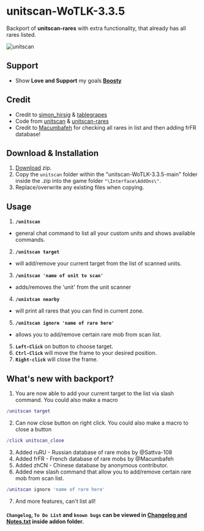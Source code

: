 # unitscan-WoTLK-3.3.5
Backport of **unitscan-rares** with extra functionality, that already has all rares listed.

![unitscan](https://user-images.githubusercontent.com/74269253/233365890-eac8b750-d256-4852-abb5-67f0224a7fe1.gif)

## Support
- Show **Love and Support** my goals **[Boosty](https://boosty.to/sattva108)**


## Credit
- Credit to [simon_hirsig](https://legacy.curseforge.com/members/simon_hirsig/projects) & [tablegrapes](https://legacy.curseforge.com/members/tablegrapes/projects)
- Code from [unitscan](https://legacy.curseforge.com/wow/addons/unitscan) & [unitscan-rares](https://www.curseforge.com/wow/addons/unitscan-rares)
- Credit to [Macumbafeh](https://github.com/Macumbafeh/) for checking all rares in list and then adding frFR database!


## Download & Installation

1. [Download](https://github.com/Sattva-108/unitscan-WoTLK-3.3.5/archive/refs/heads/main.zip) zip.
2. Copy the `unitscan` folder within the "unitscan-WoTLK-3.3.5-main" folder inside the .zip into the game folder `"\Interface\AddOns\"`.    
3. Replace/overwrite any existing files when copying.


## Usage
1. **`/unitscan`**
 - general chat command to list all your custom units and shows available commands.
 
2. **`/unitscan target`**
 - will add/remove your current target from the list of scanned units.
 
3. **`/unitscan 'name of unit to scan'`**
 - adds/removes the 'unit' from the unit scanner
 
4. **`/unistcan nearby`**
- will print all rares that you can find in current zone.

5. **`/unitscan ignore 'name of rare here'`**
- allows you to add/remove certain rare mob from scan list. 

5. **`Left-Click`** on button to choose target.
6. **`Ctrl-Click`** will move the frame to your desired position.
7. **`Right-click`** will close the frame.

## What's new with backport?
1. You are now able to add your current target to the list via slash command. 
You could also make a macro
```lua 
/unitscan target
```

2. Can now close button on right click.
You could also make a macro to close a button

```lua 
/click unitscan_close
```

3. Added ruRU - Russian database of rare mobs by @Sattva-108
4. Added frFR - French database of rare mobs by @Macumbafeh
5. Added zhCN - Chinese database by anonymous contributor.
6. Added new slash command that allow you to add/remove certain rare mob from scan list. 
```lua
/unitscan ignore 'name of rare here'
```
7. And more features, can't list all!

#### `Changelog`, `To Do List` and `known bugs` can be viewed in [Changelog and Notes.txt](https://github.com/Sattva-108/unitscan-WoTLK-3.3.5/blob/main/unitscan/Changelog%20and%20Notes.txt) inside addon folder.
